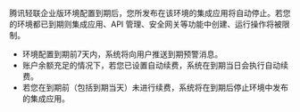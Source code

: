 ﻿腾讯轻联企业版环境配置到期后，您所发布在该环境的集成应用将自动停止。若您的环境都已到期则集成应用、API 管理、安全网关等功能中创建、运行操作将被限制。

- 环境配置到期前7天内，系统将向用户推送到期预警消息。
- 账户余额充足的情况下，若您已设置自动续费，系统在到期当日会执行自动续费。
- 若您在到期前（包括到期当天）未进行续费，系统将在到期后停止环境中发布的集成应用。
